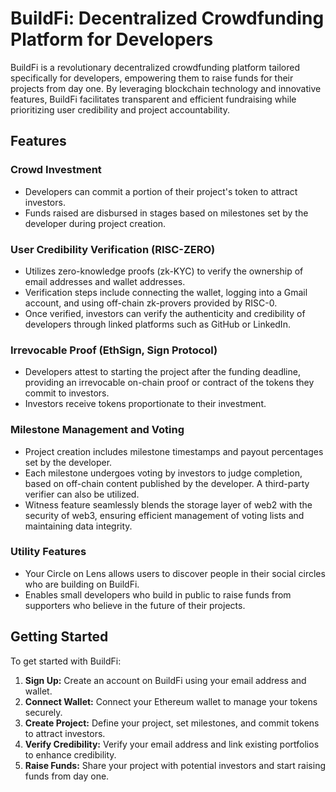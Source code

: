 # BuildFi: Decentralized Crowdfunding Platform for Developers

BuildFi is a revolutionary decentralized crowdfunding platform tailored specifically for developers, empowering them to raise funds for their projects from day one. By leveraging blockchain technology and innovative features, BuildFi facilitates transparent and efficient fundraising while prioritizing user credibility and project accountability.

## Features

### Crowd Investment

- Developers can commit a portion of their project's token to attract investors.
- Funds raised are disbursed in stages based on milestones set by the developer during project creation.

### User Credibility Verification (RISC-ZERO)

- Utilizes zero-knowledge proofs (zk-KYC) to verify the ownership of email addresses and wallet addresses.
- Verification steps include connecting the wallet, logging into a Gmail account, and using off-chain zk-provers provided by RISC-0.
- Once verified, investors can verify the authenticity and credibility of developers through linked platforms such as GitHub or LinkedIn.

### Irrevocable Proof (EthSign, Sign Protocol)

- Developers attest to starting the project after the funding deadline, providing an irrevocable on-chain proof or contract of the tokens they commit to investors.
- Investors receive tokens proportionate to their investment.

### Milestone Management and Voting

- Project creation includes milestone timestamps and payout percentages set by the developer.
- Each milestone undergoes voting by investors to judge completion, based on off-chain content published by the developer. A third-party verifier can also be utilized.
- Witness feature seamlessly blends the storage layer of web2 with the security of web3, ensuring efficient management of voting lists and maintaining data integrity.

### Utility Features

- Your Circle on Lens allows users to discover people in their social circles who are building on BuildFi.
- Enables small developers who build in public to raise funds from supporters who believe in the future of their projects.

## Getting Started

To get started with BuildFi:

1. **Sign Up:** Create an account on BuildFi using your email address and wallet.
2. **Connect Wallet:** Connect your Ethereum wallet to manage your tokens securely.
3. **Create Project:** Define your project, set milestones, and commit tokens to attract investors.
4. **Verify Credibility:** Verify your email address and link existing portfolios to enhance credibility.
5. **Raise Funds:** Share your project with potential investors and start raising funds from day one.

